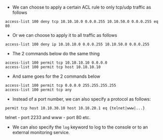 - We can choose to apply a certain ACL rule to only tcp/udp traffic as follows

```
access-list 100 deny tcp 10.10.10.0 0.0.0.255 10.10.50.0 0.0.0.255 eq 80
```

- Or we can choose to apply it to all traffic as follows

```
access-list 100 deny ip 10.10.10.0 0.0.0.255 10.10.50.0 0.0.0.255
```

- The 2 commands below do the same thing

```
access-list 100 permit tcp 10.10.10.10 0.0.0.0
access-list 100 permit tcp host 10.10.10.10
```

- And same goes for the 2 commands below

```
access-list 100 permit tcp 0.0.0.0 255.255.255.255
access-list 100 permit tcp any
```

- Instead of a port number, we can also specify a protocol as follows:
```
permit tcp host 10.10.30.10 host 10.10.20.1 eq {telnet|www|...}
```

telnet - port 2233 and www - port 80 etc.

- We can also specify the `log` keyword to log to the console or to an external monitoring service.
